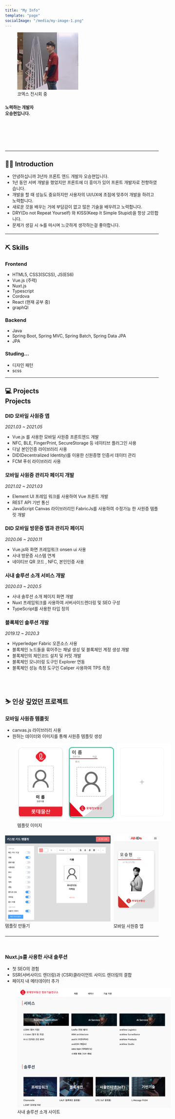 ```yaml
---
title: "My Info"
template: "page"
socialImage: "/media/my-image-1.png"
---
```


<figure class="float-left" style="width: 200px; padding: 0 0 10px 0 ">
	<img src="/media/my-image-1.png"  alt="my-picture">
	<figcaption>코엑스 전시회 중</figcaption>
  </figure>

**노력하는 개발자 <br> 오승현입니다.**

<br>
<br>
<br>
<br>
<br>

---

## 💁🏻 Introduction

- 안녕하십니까 3년차 프론트 엔드 개발자 오승현입니다.
- 1년 동안 서버 개발을 했었지만 프론트에 더 흥미가 있어 프론트 개발자로 전향하였습니다.
- 개발을 할 때 성능도 중요하지만 사용자의 UI/UX에 초점에 맞추어 개발을 하려고 노력합니다.
- 새로운 것을 배우는 거에 부담감이 없고 많은 기술을 배우려고 노력합니다.
- DRY(Do not Repeat Yourself) 와 KISS(Keep It Simple Stupid)을 항상 고민합니다.
- 문제가 생길 시 ☕️를 마시며 느긋하게 생각하는걸 좋아합니다.

---

## ⛏️ Skills

### Frontend

- HTML5, CSS3(SCSS), JS(ES6)
- Vue.js (주력)
- Nuxt.js
- Typescript
- Cordova
- React (현재 공부 중)
- graphQl

### Backend

- Java
- Spring Boot, Spring MVC, Spring Batch, Spring Data JPA
- JPA

### Studing...

- 디자인 패턴
- scss

---

## 💻 Projects <div id="123">Projects</div>

### DID 모바일 사원증 앱

_2021.03 ~ 2021.05_

- Vue.js 를 사용한 모바일 사원증 프론트엔드 개발
- NFC, BLE, FingerPrint, SecureStorage 등 네이티브 플러그인 사용
- 다날 본인인증 라이브러리 사용
- DID(Decentralized Identity)를 이용한 신원증명 인증서 데이터 관리
- FCM 푸쉬 라이브러리 사용

### 모바일 사원증 관리자 페이지 개발

_2021.02 ~ 2021.03_

- Element UI 프레임 워크를 사용하여 Vue 프론트 개발
- REST API 기반 통신
- JavaScript Canvas 라이브러리인 FabricJs를 사용하여 수정가능 한 사원증 템플릿 개발

### DID 모바일 방문증 앱과 관리자 페이지

_2020.06 ~ 2020.11_

- Vue.js와 화면 프레임워크 onsen ui 사용
- 사내 방문증 시스템 연계
- 네이티브 QR 코드 , NFC, 본인인증 사용

### 사내 솔루션 소개 서비스 개발

_2020.03 ~ 2020.5_

- 사내 솔루션 소개 페이지 화면 개발
- Nuxt 프레임워크를 사용하여 서버사이드렌더링 및 SEO 구성
- TypeScript를 사용한 타입 정의

### 블록체인 솔루션 개발

_2019.12 ~ 2020.3_

- Hyperledger Fabric 오픈소스 사용
- 블록체인 노드들을 묶어주는 채널 생성 및 블록체인 계정 생성 개발
- 블록체인의 체인코드 설치 및 커밋 개발
- 블록체인 모니터링 도구인 Explorer 연동
- 블록체인 성능 측정 도구인 Caliper 사용하여 TPS 측정

<br>
<br>

## ⛷ 인상 깊었던 프로젝트

### 모바일 사원증 템플릿

- canvas.js 라이브러리 사용
- 원하는 데이터와 이미지를 통해 사원증 템플릿 생성
  <br>

<figure class="float-left" style="width: 100%;max-width: 32rem; padding: 0 0 10px 0 ">
    <img src="./card-image.png"  alt="템플릿 이미지">
    <figcaption>템플릿 이미지</figcaption>
</figure>

<figure class="float-left" style="display:flex; width: 100%;max-width: 44rem; margin:0px; padding: 0 0 10px 0 ">
    <div style="width:70%">
        <img src="./card-template.png"  alt="템플릿 만들기">
        <figcaption>템플릿 만들기</figcaption>
    </div>
    <div style="width:30%; margin-left: 10px;">
        <img src="./mobile-app.jpg"  alt="모바일 사원증 앱">
        <figcaption>모바일 사원증 앱</figcaption>
    </div>
</figure>

---

<br>

### Nuxt.js를 사용한 사내 솔루션

- 첫 SEO의 경험
- SSR(서버사이드 렌더링)과 (CSR)클라이언트 사이드 렌더링의 결합
- 페이지 내 메타데이터 추가

<figure class="float-left" style="width: 100%;max-width: 32rem; padding: 0 0 10px 0 ">
    <img src="./rnd-image.png"  alt="솔루션 소개 사이트<">
    <figcaption>사내 솔루션 소개 사이트</figcaption>
</figure>
